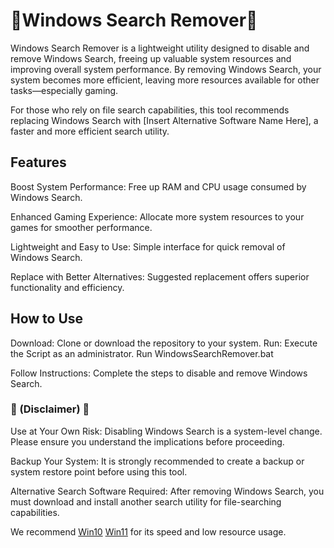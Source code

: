 # 👀Windows Search Remover👀

Windows Search Remover is a lightweight utility designed to disable and remove Windows Search, freeing up valuable system resources and improving overall system performance. By removing Windows Search, your system becomes more efficient, leaving more resources available for other tasks—especially gaming.

For those who rely on file search capabilities, this tool recommends replacing Windows Search with [Insert Alternative Software Name Here], a faster and more efficient search utility.

## Features

Boost System Performance: Free up RAM and CPU usage consumed by Windows Search.

Enhanced Gaming Experience: Allocate more system resources to your games for smoother performance.

Lightweight and Easy to Use: Simple interface for quick removal of Windows Search.

Replace with Better Alternatives: Suggested replacement offers superior functionality and efficiency.

## How to Use

Download: Clone or download the repository to your system.
Run: Execute the Script as an administrator.
Run WindowsSearchRemover.bat

Follow Instructions: 
Complete the steps to disable and remove Windows Search.

### 🚨 (Disclaimer) 🚨
Use at Your Own Risk: Disabling Windows Search is a system-level change. Please ensure you understand the implications before proceeding.

Backup Your System: It is strongly recommended to create a backup or system restore point before using this tool.

Alternative Search Software Required: After removing Windows Search, you must download and install another search utility for file-searching capabilities. 

We recommend [Win10](https://github.com/Open-Shell/Open-Shell-Menu/releases/tag/v4.4.191) [Win11](https://www.startallback.com/) for its speed and low resource usage.







